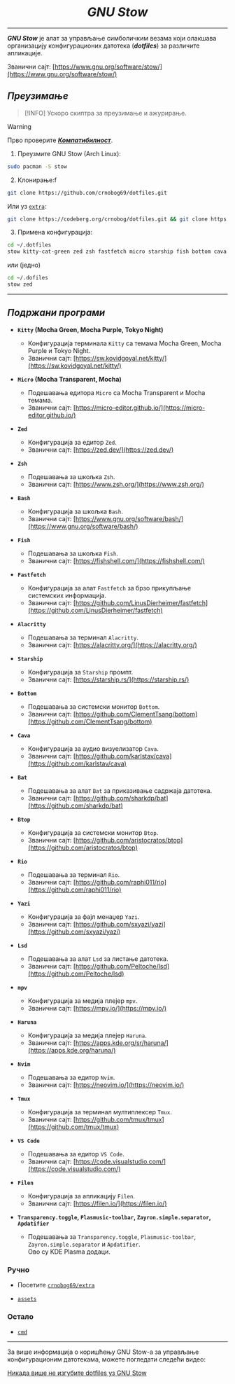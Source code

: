 <div align="center">

# *GNU Stow*

</div>

---

**_GNU Stow_** је алат за управљање симболичким везама који олакшава организацију конфигурационих датотека (**_dotfiles_**) за различите апликације.

Званични сајт: [https://www.gnu.org/software/stow/](https://www.gnu.org/software/stow/)

## _Преузимање_

> [!INFO]
> Ускоро скиптра за преузимање и ажурирање.

> [!WARNING]
> Прво проверите [**_Компатибилност_**](#компатибилност).

1. Преузмите GNU Stow (Arch Linux):

```bash
sudo pacman -S stow
```

2. Клонирање:f

```bash
git clone https://github.com/crnobog69/dotfiles.git
```

Или уз [`extra`](https://github.com/crnobog69/extra):

```bash
git clone https://codeberg.org/crnobog/dotfiles.git && git clone https://github.com/crnobog69/extra.git
```

3. Примена конфигурација:

```bash
cd ~/.dotfiles
stow kitty-cat-green zed zsh fastfetch micro starship fish bottom cava bat mpv
```

или (једно)

```bash
cd ~/.dofiles
stow zed
```

---

## _Подржани програми_

- **`Kitty` (Mocha Green, Mocha Purple, Tokyo Night)**

  - Конфигурација терминала `Kitty` са темама Mocha Green, Mocha Purple и Tokyo Night.
  - Званични сајт: [https://sw.kovidgoyal.net/kitty/](https://sw.kovidgoyal.net/kitty/)

- **`Micro` (Mocha Transparent, Mocha)**

  - Подешавања едитора `Micro` са Mocha Transparent и Mocha темама.
  - Званични сајт: [https://micro-editor.github.io/](https://micro-editor.github.io/)

- **`Zed`**

  - Конфигурација за едитор `Zed`.
  - Званични сајт: [https://zed.dev/](https://zed.dev/)

- **`Zsh`**

  - Подешавања за шкољка `Zsh`.
  - Званични сајт: [https://www.zsh.org/](https://www.zsh.org/)

- **`Bash`**

  - Конфигурација за шкољка `Bash`.
  - Званични сајт: [https://www.gnu.org/software/bash/](https://www.gnu.org/software/bash/)

- **`Fish`**

  - Подешавања за шкољка `Fish`.
  - Званични сајт: [https://fishshell.com/](https://fishshell.com/)

- **`Fastfetch`**

  - Конфигурација за алат `Fastfetch` за брзо прикупљање системских информација.
  - Званични сајт: [https://github.com/LinusDierheimer/fastfetch](https://github.com/LinusDierheimer/fastfetch)

- **`Alacritty`**

  - Подешавања за терминал `Alacritty`.
  - Званични сајт: [https://alacritty.org/](https://alacritty.org/)

- **`Starship`**

  - Конфигурација за `Starship` промпт.
  - Званични сајт: [https://starship.rs/](https://starship.rs/)

- **`Bottom`**

  - Подешавања за системски монитор `Bottom`.
  - Званични сајт: [https://github.com/ClementTsang/bottom](https://github.com/ClementTsang/bottom)

- **`Cava`**

  - Конфигурација за аудио визуелизатор `Cava`.
  - Званични сајт: [https://github.com/karlstav/cava](https://github.com/karlstav/cava)

- **`Bat`**

  - Подешавања за алат `Bat` за приказивање садржаја датотека.
  - Званични сајт: [https://github.com/sharkdp/bat](https://github.com/sharkdp/bat)

- **`Btop`**

  - Конфигурација за системски монитор `Btop`.
  - Званични сајт: [https://github.com/aristocratos/btop](https://github.com/aristocratos/btop)

- **`Rio`**

  - Подешавања за терминал `Rio`.
  - Званични сајт: [https://github.com/raphi011/rio](https://github.com/raphi011/rio)

- **`Yazi`**

  - Конфигурација за фајл менаџер `Yazi`.
  - Званични сајт: [https://github.com/sxyazi/yazi](https://github.com/sxyazi/yazi)

- **`Lsd`**

  - Подешавања за алат `Lsd` за листање датотека.
  - Званични сајт: [https://github.com/Peltoche/lsd](https://github.com/Peltoche/lsd)

- **`mpv`**

  - Конфигурација за медија плејер `mpv`.
  - Званични сајт: [https://mpv.io/](https://mpv.io/)

- **`Haruna`**

  - Конфигурација за медија плејер `Haruna`.
  - Званични сајт: [https://apps.kde.org/sr/haruna/](https://apps.kde.org/haruna/)

- **`Nvim`**

  - Подешавања за едитор `Nvim`.
  - Званични сајт: [https://neovim.io/](https://neovim.io/)

- **`Tmux`**

  - Конфигурација за терминал мултиплексер `Tmux`.
  - Званични сајт: [https://github.com/tmux/tmux](https://github.com/tmux/tmux)

- **`VS Code`**

  - Подешавања за едитор `VS Code`.
  - Званични сајт: [https://code.visualstudio.com/](https://code.visualstudio.com/)

- **`Filen`**

  - Конфигурација за апликацију `Filen`.
  - Званични сајт: [https://filen.io/](https://filen.io/)

- **`Transparency.toggle`, `Plasmusic-toolbar`, `Zayron.simple.separator`, `Apdatifier`**
  - Подешавања за `Transparency.toggle`, `Plasmusic-toolbar`, `Zayron.simple.separator` и `Apdatifier`.
    <br>
    Ово су KDE Plasma додаци.

### Ручно

- Посетите [`crnobog69/extra`](https://github.com/crnobog69/extra)

- [`assets`](https://github.com/crnobog69/dotfiles/tree/main/assets)

### Остало

- [`cmd`](https://github.com/crnobog69/dotfiles/tree/main/cmd/cmd.md)

---

За више информација о коришћењу GNU Stow-а за управљање конфигурационим датотекама, можете погледати следећи видео:

[Никада више не изгубите dotfiles уз GNU Stow](https://www.youtube.com/watch?v=NoFiYOqnC4o&utm_source=chatgpt.com)
